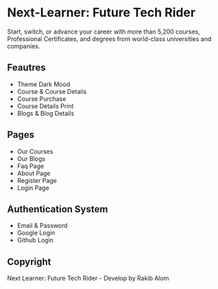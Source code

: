 # Next-Learner: Future Tech Rider
Start, switch, or advance your career with more than 5,200 courses, Professional Certificates, and degrees from world-class universities and companies.

## Feautres
- Theme Dark Mood
- Course & Course Details
- Course Purchase
- Course Details Print
- Blogs & Blog Details

## Pages
- Our Courses
- Our Blogs
- Faq Page
- About Page
- Register Page
- Login Page

## Authentication System
- Email & Password
- Google Login
- Github Login

## Copyright
Next Learner: Future Tech Rider - Develop by Rakib Alom